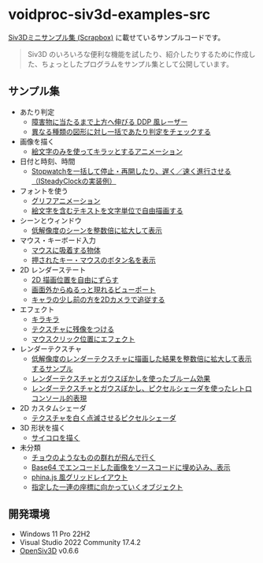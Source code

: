 # voidproc-siv3d-examples-src

[Siv3Dミニサンプル集 (Scrapbox)](https://scrapbox.io/voidproc-siv3d-examples/Siv3D%E3%83%9F%E3%83%8B%E3%82%B5%E3%83%B3%E3%83%97%E3%83%AB%E9%9B%86) に載せているサンプルコードです。

>Siv3D のいろいろな便利な機能を試したり、紹介したりするために作成した、ちょっとしたプログラムをサンプル集として公開しています。

## サンプル集

- あたり判定
  - [障害物に当たるまで上方へ伸びる DDP 風レーザー](voidproc-siv3d-examples-src/examples/2d-intersection/ddp_laser.cpp)
  - [異なる種類の図形に対し一括であたり判定をチェックする](voidproc-siv3d-examples-src/examples/2d-intersection/intersect.cpp)
- 画像を描く
  - [絵文字のみを使ってキラッとするアニメーション](voidproc-siv3d-examples-src/examples/texture/emoji_sparkle.cpp)
- 日付と時刻、時間
  - [Stopwatchを一括して停止・再開したり、遅く／速く進行させる（ISteadyClockの実装例）](voidproc-siv3d-examples-src/examples/time/customclock.cpp)
- フォントを使う
  - [グリフアニメーション](voidproc-siv3d-examples-src/examples/font/glyph.cpp)
  - [絵文字を含むテキストを文字単位で自由描画する](voidproc-siv3d-examples-src/examples/font/draw_glyphs.cpp)
- シーンとウィンドウ
  - [低解像度のシーンを整数倍に拡大して表示](voidproc-siv3d-examples-src/examples/scene/low_resolution_scene.cpp)
- マウス・キーボード入力
  - [マウスに吸着する物体](voidproc-siv3d-examples-src/examples/mouse-keyboard/follow_cursor.cpp)
  - [押されたキー・マウスのボタン名を表示](voidproc-siv3d-examples-src/examples/mouse-keyboard/key_mouse_inputs.cpp)
- 2D レンダーステート
  - [2D 描画位置を自由にずらす](voidproc-siv3d-examples-src/examples/renderstates2d/transform.cpp)
  - [画面外からぬるっと現れるビューポート](voidproc-siv3d-examples-src/examples/renderstates2d/window_appears.cpp)
  - [キャラの少し前の方を2Dカメラで追従する](voidproc-siv3d-examples-src/examples/renderstates2d/camera.cpp)
- エフェクト
  - [キラキラ](voidproc-siv3d-examples-src/examples/effect/twinkle.cpp)
  - [テクスチャに残像をつける](voidproc-siv3d-examples-src/examples/effect/trail.cpp)
  - [マウスクリック位置にエフェクト](voidproc-siv3d-examples-src/examples/effect/click_effect.cpp)
- レンダーテクスチャ
  - [低解像度のレンダーテクスチャに描画した結果を整数倍に拡大して表示するサンプル](voidproc-siv3d-examples-src/examples/rendertexture/lowresolution.cpp)
  - [レンダーテクスチャとガウスぼかしを使ったブルーム効果](voidproc-siv3d-examples-src/examples/rendertexture/bloom.cpp)
  - [レンダーテクスチャとガウスぼかし、ピクセルシェーダを使ったレトロコンソール的表現](voidproc-siv3d-examples-src/examples/rendertexture/retro.cpp)
- 2D カスタムシェーダ
  - [テクスチャを白く点滅させるピクセルシェーダ](voidproc-siv3d-examples-src/examples/shader2d/pixelshader_white.cpp)
- 3D 形状を描く
  - [サイコロを描く](voidproc-siv3d-examples-src/examples/3d/dice.cpp)
- 未分類
  - [チョウのようなものの群れが飛んで行く](voidproc-siv3d-examples-src/examples/misc/whites.cpp)
  - [Base64 でエンコードした画像をソースコードに埋め込み、表示](voidproc-siv3d-examples-src/examples/misc/decodeimage.cpp)
  - [phina.js 風グリッドレイアウト](voidproc-siv3d-examples-src/examples/misc/grid_layout.cpp)
  - [指定した一連の座標に向かっていくオブジェクト](voidproc-siv3d-examples-src/examples/misc/motion.cpp)

## 開発環境

- Windows 11 Pro 22H2
- Visual Studio 2022 Community 17.4.2
- [OpenSiv3D](https://siv3d.github.io/ja-jp/) v0.6.6
